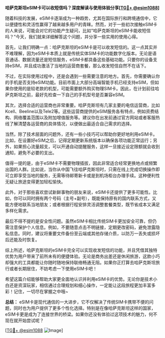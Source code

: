 **哈萨克斯坦eSIM卡可以收短信吗？深度解读与使用体验分享[[TG💪+ @esim1088](https://t.me/s/esim1088)]**

随着科技的发展，eSIM卡逐渐成为一种趋势，尤其在国际旅行和跨境通信中，它以便捷性和灵活性赢得了越来越多用户的青睐。然而，对于一些初次接触eSIM卡的人来说，可能会对它的功能产生疑问，比如“哈萨克斯坦的eSIM卡能收短信吗？”今天，我们就来详细解答这个问题，并分享一些实用的使用心得。

首先，让我们明确一点：哈萨克斯坦的eSIM卡是可以收发短信的。这一点其实并不难理解，因为eSIM卡本质上就是传统实体SIM卡的功能数字化版本。无论是语音通话、数据流量还是短信服务，eSIM卡都具备这些基础功能。只要你的设备支持eSIM，并且成功激活了当地的运营商套餐，那么收发短信自然不在话下。

不过，在实际使用过程中，还是会遇到一些需要注意的地方。首先，你需要确认你的手机是否支持eSIM功能。目前市面上大部分高端智能手机已经支持eSIM，但如果你使用的是较老款的机型，可能需要额外购买物理SIM卡。因此，在计划前往哈萨克斯坦之前，最好先检查一下自己的手机型号是否兼容eSIM。

其次，选择合适的运营商也非常重要。哈萨克斯坦有几家主要的电信运营商，比如Kcell、Beeline以及Tele2等。这些运营商提供的eSIM服务各有特点，例如资费结构、网络覆盖范围以及附加增值服务等。建议你在出发前通过官方网站或者客服热线了解清楚各运营商的具体情况，以便做出最适合自己需求的选择。

当然，除了技术层面的问题外，还有一些小技巧可以帮助你更好地利用eSIM卡。比如，在设置好eSIM之后，记得定期更新系统版本以确保各项功能正常运行；另外，如果担心流量超支，可以开通自动提醒服务，这样一旦接近设定限额就会收到通知，避免不必要的支出。

值得一提的是，由于eSIM卡不需要物理插拔，因此非常适合经常更换地点或频繁出国的人群。比如说，当你从中国飞往哈萨克斯坦时，只需在线上完成切换操作即可立即享受当地的服务，无需等待邮寄新卡或是到机场柜台办理手续。这种便利性无疑让旅途变得更加轻松愉快。

此外，对于那些喜欢尝试新鲜事物的朋友来说，eSIM卡还提供了更多可能性。比如，你可以同时拥有两个号码（主号+副号），既能保持原有的国内联系方式，又能方便地联系当地朋友；或者根据行程安排灵活调整套餐类型，既节省成本又满足多样化需求。

最后不得不提的是安全性问题。虽然eSIM卡相比传统SIM卡更加安全可靠，但仍需注意保护个人信息。例如，不要随意点击不明链接，定期更改密码，避免泄露隐私信息。同时，建议将重要文件备份至云端或其他存储介质，以防万一丢失或损坏后还能及时恢复。

综上所述，哈萨克斯坦的eSIM卡完全可以实现收发短信的功能，并且凭借其独特优势为用户带来了前所未有的便捷体验。无论是商务出差还是休闲旅游，这款小巧却强大的工具都能让你随时随地保持联络畅通无阻。如果你正打算去哈萨克斯坦旅行或者长期居住，不妨考虑一下使用eSIM卡吧！

希望这篇介绍能够帮助大家更全面地认识并利用eSIM卡的优势。无论你是技术小白还是资深玩家，相信通过合理规划和细心操作，一定能让这段旅程更加丰富多彩！记住，一切尽在掌握之中哦~

**总结：** eSIM卡是现代通信的一大进步，它不仅解决了传统SIM卡携带不便的问题，同时也为用户提供了更多个性化选择。特别是在像哈萨克斯坦这样的国家，eSIM卡更是成为了连接世界的桥梁。如果你还没有体验过这项技术的魅力，何不现在就开始尝试呢？

[[TG💪+ @esim1088](https://t.me/s/esim1088) ![Image](https://i.postimg.cc/4NQfJmqS/Snipaste-2025-05-13-00-14-12.png)]